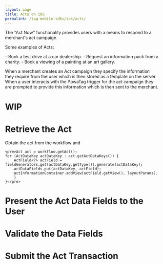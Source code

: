 ```yaml
---
layout: page
title: Acts on iOS
permalink: /tag-mobile-sdks/ios/acts/
---
```


The "Act Now" functionality provides users with a means to respond to a merchant's act campaign.
<p>Some examples of Acts:</p>
 - Book a test drive at a car dealership.
 - Request an information pack from a charity.
 - Book a viewing of a painting at an art gallery.

When a merchant creates an Act campaign they specify the information they require from the user which is then stored as a template on the server. 
When a user interacts with the PowaTag trigger for the act campaign they are prompted to provide this information which is then sent to the merchant. 

WIP 
===

# Retrieve the Act

Obtain the act from the workflow and 
 
 	<pre>Act act = workflow.getAct();
	for (ActDataKey actDataKey : act.getActDataKeys()) {
		ActField<?> actField = fieldGenerators.get(actDataKey.getType()).generate(actDataKey);
		actDataFields.put(actDataKey, actField);
		actInformationContainer.addView(actField.getView(), layoutParams);
        }
    }</pre>

# Present the Act Data Fields to the User


# Validate the Data Fields


# Submit the Act Transaction
